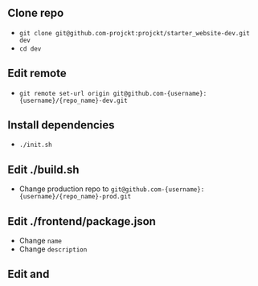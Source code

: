 ## Clone repo

- `git clone git@github.com-projckt:projckt/starter_website-dev.git dev`
- `cd dev`

## Edit remote

- `git remote set-url origin git@github.com-{username}:{username}/{repo_name}-dev.git`

## Install dependencies

- `./init.sh`

## Edit ./build.sh

- Change production repo to `git@github.com-{username}:{username}/{repo_name}-prod.git`

## Edit ./frontend/package.json

- Change `name`
- Change `description`

## Edit <meta> and <title>

- Change `<meta name="description">` in ./frontend/src/layouts/Layout.astro
- Change `title` prop of `Layout` in pages accordingly

## Edit ./server/package.json

- Change `name`
- Change `description`

## Edit server/index.ts

- Change server `PORT`
